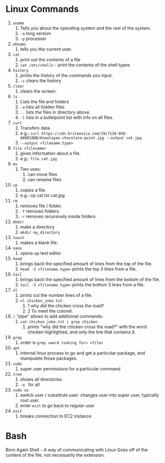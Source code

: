 # Linux Commands

1. `uname`
   1. Tells you about the operating system and the rest of the system.
   2. `-a` long version
   3. `-p` processer
2. `whoami`
   1. tells you the current user.
3. `cat`
   1. print out the contents of a file
   2. `cat /etc/shells` - print the contents of the shell types
4. `history`
   1. prints the history of the commands you input.
   2. `-c` clears the history
5. `clear`
   1. clears the screen.
6. `ls`
   1. Lists the file and folders
   2. `-a` lists all hidden files
   3. `..` lists the files in directory above.
   4. `-l` lists in a bulletpoint list with info on all files.
7. `curl`
   1. Transfers data.
   2. e.g.: `curl https://cdn.britannica.com/39/7139-050-A88818BB/Himalayan-chocolate-point.jpg --output cat.jpg`
   3. `--output <filename.type>`
8. `file <filename>`
   1. gives information about a file.
   2. e.g.: `file cat.jpg`
9. `mv`
   1.  Two uses:
       1.  can move files
       2.  can rename files
10. `cp`
    1.  copies a file.
    2.  e.g.: cp cat.txt cat.jpg
11. `rm`
    1.  removes file / folder.
    2.  `-f` removes folders.
    3.  `-r` removes recursively inside folders.
12. `mkdir`
    1.  make a directory
    2.  `mkdir my_directory`
13. `touch`
    1.  makes a blank file.
14. `nano`
    1.  opens up text editor
15. `head`
    1.  brings back the specified amount of lines from the top of the file.
    2.  `head -3 <filename.type>` prints the top 3 lines from a file.
16. `tail`
    1.  brings back the specified amount of lines from the bottom of the file.
    2.  `tail -3 <filename.type>` prints the bottom 3 lines from a file.
17. `nl`
    1.  prints out the number lines of a file.
    2.  `nl chicken_joke.txt`:
        1.  1  why did the chicken cross the road?
        2.  2  To meet the colonel.
18. `|` "pipe" allows to add additional commands:
    1.  `cat chicken_joke.txt | grep chicken`
        1. prints "why did the chicken cross the road?" with the word chicken  highlighted, and only the line that contains it.
 19. `grep`
     1.  order is `grep <word looking for> <file>`
 20. `apt`
     1.  internal linux process to go and get a particular package, and manipulate those packages.
 21. `sudo`
     1.  super user permissions for a particular command
 22. `tree`
     1.  shows all directories
     2.  `-a ` for all
 23. `sudo su`
     1.  switch user / substitute user: changes user into super user, typically root user.
     2.  enter `exit` to go back to regular user
 24. `exit`
     1.  breaks connection to EC2 instance.


# Bash


Born Again Shell - A way of communicating with Linux
Goes off of the content of the file, not necessarily the extension.
